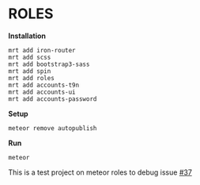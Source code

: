 ROLES
=========
**Installation**
~~~
mrt add iron-router
mrt add scss
mrt add bootstrap3-sass
mrt add spin
mrt add roles
mrt add accounts-t9n
mrt add accounts-ui
mrt add accounts-password
~~~

**Setup**
~~~
meteor remove autopublish
~~~

**Run**
~~~
meteor
~~~

This is a test project on meteor roles to debug issue [#37](https://github.com/alanning/meteor-roles/issues/37)